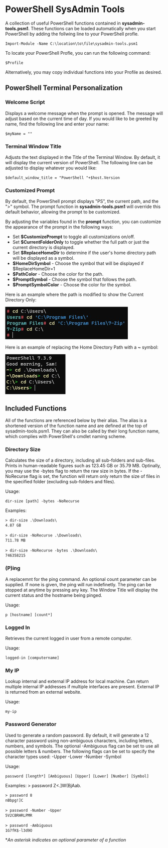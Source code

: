 # PowerShell SysAdmin Tools

A collection of useful PowerShell functions contained in **sysadmin-tools.psm1**. These functions can be loaded automatically when you start PowerShell by adding the follwing line to your PowerShell profle.

    Import-Module -Name C:\location\to\file\sysadmin-tools.psm1

To locate your PowerShell Profle, you can run the following command:

    $Profile

Alternatively, you may copy individual functions into your Profile as desired.

## PowerShell Terminal Personalization

### Welcome Script

Displays a welcome message when the prompt is opened. The message will adjust based on the current time of day. If you would like to be greeted by name, find the following line and enter your name:

    $myName = ""

### Terminal Window Title

Adjusts the text displayed in the Title of the Terminal Window. By default, it will display the current version of PowerShell. The following line can be adjusted to display whatever you would like:

    $default_window_title = "PowerShell "+$host.Version

### Customized Prompt

By default, the PowerShell prompt displays "PS", the current path, and the ">" symbol. The prompt function in **sysadmin-tools.psm1** will override this default behavior, allowing the prompt to be customized.

By adjusting the variables found in the **prompt** function, you can customize the appearance of the prompt in the following ways:

+ Set **$CustomizePrompt** to toggle all customizations on/off.
+ Set **$CurrentFolderOnly** to toggle whether the full path or just the current directory is displayed.
+ Set **$ReplaceHomeDir** to determine if the user's home directory path will be displayed as a symbol.
+ **$HomeDirSymbol** - Choose the symbol that will be displayed if $ReplaceHomeDir=1
+ **$PathColor** - Choose the color for the path.
+ **$PromptSymbol** - Choose the symbol that follows the path.
+ **$PromptSymbolColor** - Choose the color for the symbol.

Here is an example where the path is modified to show the Current Directory Only:

![Screenshot displaying example of CurrentFolderOnly customization](screenshots/Prompt-Customization-CurrentFolderOnly.jpg)

Here is an example of replacing the Home Directory Path with a **~** symbol:

![Screenshot displaying example of ReplaceHomeDir customization](screenshots/Prompt-Customization-ReplaceHomeDir.jpg)

## Included Functions

All of the functions are referenced below by their alias. The alias is a shortened version of the function name and are defined at the top of sysadmin-tools.psm1. They can also be called by their long function name, which complies with PowerShell's cmdlet naming scheme.

### Directory Size

Calculates the size of a directory, including all sub-folders and sub-files. Prints in human-readable figures such as 123.45 GB or 35.79 MB. Optinally, you may use the -bytes flag to return the raw size in bytes. If the -NoRecurse flag is set, the function will return only return the size of files in the specified folder (excluding sub-folders and files).

Usage:

    dir-size [path] -bytes -NoRecurse

Examples:

    > dir-size .\Downloads\
    4.87 GB

    > dir-size -NoRecurse .\Downloads\
    711.78 MB

    > dir-size -NoRecurse -bytes .\Downloads\
    746358215

### (P)ing

A replacemnt for the ping command. An optional count parameter can be supplied. If none is given, the ping will run indefinetly. The ping can be stopped at anytime by pressing any key. The Window Title will display the current status and the hostname being pinged.

Usage:

    p [hostname] [count*]

### Logged In

Retrieves the current logged in user from a remote computer.

Usage:

    logged-in [computername]

### My IP

Lookup internal and external IP address for local machine. Can return multiple internal IP addresses if multiple interfaces are present. External IP is returned from an external website.

Usage:

    my-ip



### Password Generator

Used to generate a random password. By default, it will generate a 12 character password using non-ambiguous characters, including letters, numbers, and symbols. The optional -Ambiguous flag can be set to use all possible letters & numbers. The following flags can be set to specify the character types used: -Upper -Lower -Number -Symbol

Usage:

    password [length*] [Ambiguous] [Upper] [Lower] [Number] [Symbol]

Examples:
    > password
    Z<.]W(BjAab.

    > password 8
    nBbpg!]C

    > password -Number -Upper
    5V2CBRHRLPMR

    > password -Ambiguous
    1G7fK$-l3d9O

**An asterisk indicates an optional parameter of a function*
